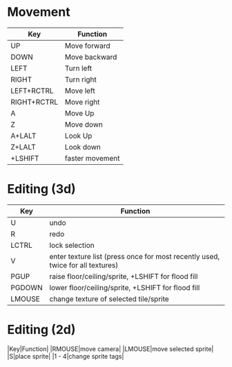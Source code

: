 # Movement

|Key|Function|
|---|---|
|UP|Move forward|
|DOWN|Move backward|
|LEFT|Turn left|
|RIGHT|Turn right|
|LEFT+RCTRL|Move left|
|RIGHT+RCTRL|Move right|
|A|Move Up|
|Z|Move down|
|A+LALT|Look Up|
|Z+LALT|Look down|
|+LSHIFT|faster movement|

# Editing (3d)

|Key|Function|
|---|---|
|U|undo|
|R|redo|
|LCTRL|lock selection|
|V|enter texture list (press once for most recently used, twice for all textures)|
|PGUP|raise floor/ceiling/sprite, +LSHIFT for flood fill|
|PGDOWN|lower floor/ceiling/sprite, +LSHIFT for flood fill|
|LMOUSE|change texture of selected tile/sprite|

# Editing (2d)

|Key|Function|
|RMOUSE|move camera|
|LMOUSE|move selected sprite|
|S|place sprite|
|1 - 4|change sprite tags|
